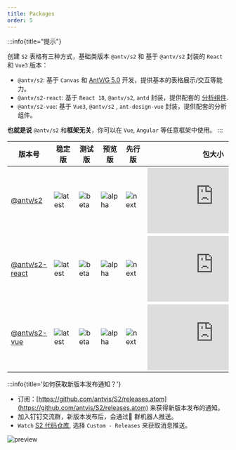 ```yaml
---
title: Packages
order: 5
---
```


:::info{title="提示"}

创建 `S2` 表格有三种方式，基础类版本 `@antv/s2` 和 基于 `@antv/s2` 封装的 `React` 和 `Vue3` 版本：

- `@antv/s2`: 基于 `Canvas` 和 [AntV/G 5.0](https://g.antv.antgroup.com) 开发，提供基本的表格展示/交互等能力。
- `@antv/s2-react`: 基于 `React 18`, `@antv/s2`, `antd` 封装，提供配套的 [分析组件](/manual/basic/analysis/switcher).
- `@antv/s2-vue`: 基于 `Vue3`, `@antv/s2` , `ant-design-vue` 封装，提供配套的分析组件。

**也就是说** `@antv/s2` 和**框架无关**，你可以在 `Vue`, `Angular` 等任意框架中使用。
:::

| 版本号  | 稳定版    | 测试版   | 预览版  | 先行版 | 包大小  | 下载量    |
| -------- | ------ | --------- | ---------- | ----------  | ----------  | ------ |
| [@antv/s2](https://github.com/antvis/S2/tree/master/packages/s2-core)        | ![latest](https://img.shields.io/npm/v/@antv/s2/latest.svg?logo=npm)       | ![beta](https://img.shields.io/npm/v/@antv/s2/beta.svg?logo=npm)       | ![alpha](https://img.shields.io/npm/v/@antv/s2/alpha.svg?logo=npm)   |  ![next](https://img.shields.io/npm/v/@antv/s2/next.svg?logo=npm)  | ![size](https://img.badgesize.io/https:/unpkg.com/@antv/s2@latest/dist/index.min.js?label=gzip%20size&compression=gzip)       | ![download](https://img.shields.io/npm/dm/@antv/s2.svg?logo=npm)       |
| [@antv/s2-react](https://github.com/antvis/S2/tree/master/packages/s2-react) | ![latest](https://img.shields.io/npm/v/@antv/s2-react/latest.svg?logo=npm) | ![beta](https://img.shields.io/npm/v/@antv/s2-react/beta.svg?logo=npm) | ![alpha](https://img.shields.io/npm/v/@antv/s2-react/alpha.svg?logo=npm) |  ![next](https://img.shields.io/npm/v/@antv/s2-react/next.svg?logo=npm)| ![size](https://img.badgesize.io/https:/unpkg.com/@antv/s2-react@latest/dist/index.min.js?label=gzip%20size&compression=gzip) | ![download](https://img.shields.io/npm/dm/@antv/s2-react.svg?logo=npm) |
| [@antv/s2-vue](https://github.com/antvis/S2/tree/master/packages/s2-vue)     | ![latest](https://img.shields.io/npm/v/@antv/s2-vue/latest.svg?logo=npm)   | ![beta](https://img.shields.io/npm/v/@antv/s2-vue/beta.svg?logo=npm)   | ![alpha](https://img.shields.io/npm/v/@antv/s2-vue/alpha.svg?logo=npm)  |  ![next](https://img.shields.io/npm/v/@antv/s2-vue/next.svg?logo=npm) | ![size](https://img.badgesize.io/https:/unpkg.com/@antv/s2-vue@latest/dist/index.min.js?label=gzip%20size&compression=gzip)   | ![download](https://img.shields.io/npm/dm/@antv/s2-vue.svg?logo=npm)   |

:::info{title='如何获取新版本发布通知？'}

- 订阅：[https://github.com/antvis/S2/releases.atom](https://github.com/antvis/S2/releases.atom) 来获得新版本发布的通知。
- 加入钉钉交流群，新版本发布后，会通过🤖 群机器人推送。
- `Watch` [S2 代码仓库](https://github.com/antvis/S2), 选择 `Custom - Releases` 来获取消息推送。

![preview](https://mdn.alipayobjects.com/huamei_qa8qxu/afts/img/A*NKYFSKFV_scAAAAAAAAAAAAADmJ7AQ/original)
